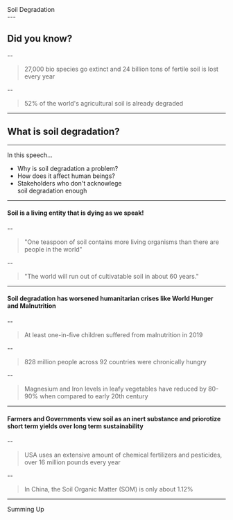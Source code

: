   <div class="flex flex-col w-full h-20 bg-green-900 items-center justify-center">
    <div class="text-white text-7xl">Soil Degradation</div>
  </div>
---

## Did you know?

--

> 27,000 bio species go extinct and 24 billion tons of fertile soil is lost every year

--

> 52% of the world's agricultural soil is already degraded

---

## What is soil degradation?

---

In this speech...

* Why is soil degradation a problem?
* How does it affect human beings?
* Stakeholders who don't acknowlege\
 soil degradation enough

---

#### Soil is a living entity that is dying as we speak!

--

> "One teaspoon of soil contains more living organisms than there are people in the world"

--

> "The world will run out of cultivatable soil in about 60 years."


---

#### Soil degradation has worsened humanitarian crises like World Hunger and Malnutrition

--

> At least one-in-five children suffered from malnutrition in 2019

--

> 828 million people across 92 countries were chronically hungry

--

> Magnesium and Iron levels in leafy vegetables have reduced by 80-90% when compared to early 20th century


---

#### Farmers and Governments view soil as an inert substance and priorotize short term yields over long term sustainability

--

> USA uses an extensive amount of chemical fertilizers and pesticides, over 16 million pounds every year

--

> In China, the Soil Organic Matter (SOM) is only about 1.12% 


---

  <div class="flex flex-col w-full h-20 bg-green-900 items-center justify-center">
    <div class="text-white text-7xl">Summing Up</div>
  </div>